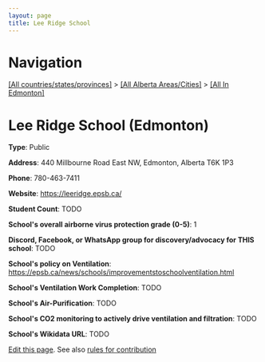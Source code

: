 ```yaml
---
layout: page
title: Lee Ridge School
---
```

# Navigation

[[All countries/states/provinces]](../../..) > [[All Alberta Areas/Cities]](../..) > [[All In Edmonton]](..)

# Lee Ridge School (Edmonton)

**Type**: Public

**Address**: 440 Millbourne Road East NW, Edmonton, Alberta T6K 1P3

**Phone**: 780-463-7411

**Website**: <https://leeridge.epsb.ca/>

**Student Count**: TODO

**School's overall airborne virus protection grade (0-5)**: 1

**Discord, Facebook, or WhatsApp group for discovery/advocacy for THIS school**: TODO

**School's policy on Ventilation**: <https://epsb.ca/news/schools/improvementstoschoolventilation.html>

**School's Ventilation Work Completion**: TODO

**School's Air-Purification**: TODO

**School's CO2 monitoring to actively drive ventilation and filtration**: TODO

**School's Wikidata URL**: TODO


[Edit this page](https://github.com/ventilate-schools/AB/edit/main/./Edmonton/Lee_Ridge_School.md). See also [rules for contribution](../../../contribution-rules/)